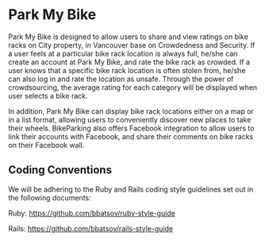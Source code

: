 # Park My Bike

Park My Bike is designed to allow users to share and view ratings on bike racks on City property, in Vancouver base on Crowdedness and Security.  If a user feels at a particular bike rack location is always full, he/she can create an account at Park My Bike, and rate the bike rack as crowded. If a user knows that a specific bike rack location is often stolen from, he/she can also log in and rate the location as unsafe. Through the power of crowdsourcing, the average rating for each category will be displayed when user selects a bike rack.

In addition, Park My Bike can display bike rack locations either on a map or in a list format, allowing users to conveniently discover new places to take their wheels.  BikeParking also offers Facebook integration to allow users to link their accounts with Facebook, and share their comments on bike racks on their Facebook wall.  

## Coding Conventions

We will be adhering to the Ruby and Rails coding style guidelines set out in the following documents:

Ruby: https://github.com/bbatsov/ruby-style-guide

Rails: https://github.com/bbatsov/rails-style-guide
